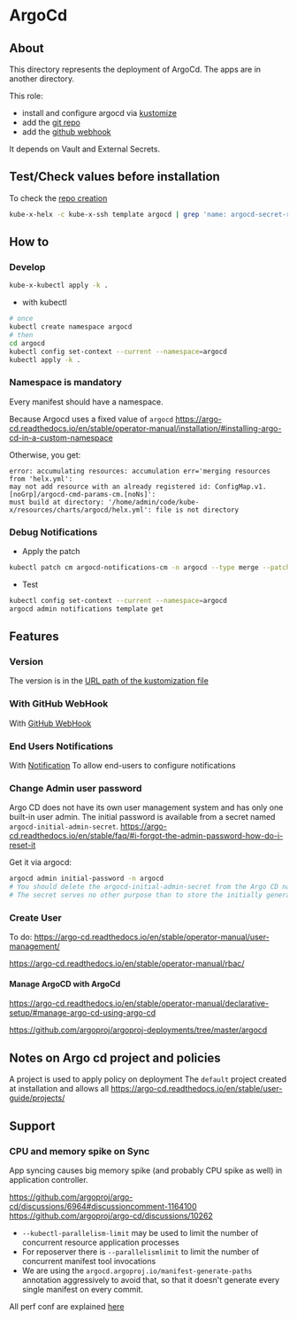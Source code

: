 # ArgoCd


## About
This directory represents the deployment of ArgoCd.
The apps are in another directory.

This role:
* install and configure argocd via [kustomize](kustomization.yml)
* add the [git repo](templates/resources/argocd-secret-repo.yml)
* add the [github webhook](templates/resources/argocd-secret-external.yml)

It depends on Vault and External Secrets.

## Test/Check values before installation

To check the [repo creation](templates/resources/argocd-secret-repo.yml)
```bash
kube-x-helx -c kube-x-ssh template argocd | grep 'name: argocd-secret-repo' -A 2 -B 11
```

## How to

### Develop

```bash
kube-x-kubectl apply -k .
```
* with kubectl
```bash
# once
kubectl create namespace argocd
# then
cd argocd
kubectl config set-context --current --namespace=argocd
kubectl apply -k .
```

### Namespace is mandatory

Every manifest should have a namespace.

Because Argocd uses a fixed value of `argocd`
https://argo-cd.readthedocs.io/en/stable/operator-manual/installation/#installing-argo-cd-in-a-custom-namespace

Otherwise, you get:
```
error: accumulating resources: accumulation err='merging resources from 'helx.yml': 
may not add resource with an already registered id: ConfigMap.v1.[noGrp]/argocd-cmd-params-cm.[noNs]': 
must build at directory: '/home/admin/code/kube-x/resources/charts/argocd/helx.yml': file is not directory
```


### Debug Notifications

* Apply the patch
```bash
kubectl patch cm argocd-notifications-cm -n argocd --type merge --patch-file argo/patches/argocd-notifications-config-map-patch.yml
```
* Test
```bash
kubectl config set-context --current --namespace=argocd
argocd admin notifications template get
```

## Features
### Version

The version is in the [URL path of the kustomization file](kustomization.yml)

### With GitHub WebHook

With [GitHub WebHook](https://argo-cd.readthedocs.io/en/stable/operator-manual/webhook/)


### End Users Notifications

With [Notification](https://argo-cd.readthedocs.io/en/stable/operator-manual/notifications/)
To allow end-users to configure notifications

### Change Admin user password

Argo CD does not have its own user management system and has only one built-in user admin.
The initial password is available from a secret named `argocd-initial-admin-secret`.
https://argo-cd.readthedocs.io/en/stable/faq/#i-forgot-the-admin-password-how-do-i-reset-it

Get it via argocd:
```bash
argocd admin initial-password -n argocd
# You should delete the argocd-initial-admin-secret from the Argo CD namespace once you changed the password.
# The secret serves no other purpose than to store the initially generated password in clear and can safely be deleted at any time. It will be re-created on demand by Argo CD if a new admin password must be re-generated.
```

### Create User

To do:
https://argo-cd.readthedocs.io/en/stable/operator-manual/user-management/


https://argo-cd.readthedocs.io/en/stable/operator-manual/rbac/


#### Manage ArgoCD with ArgoCd

https://argo-cd.readthedocs.io/en/stable/operator-manual/declarative-setup/#manage-argo-cd-using-argo-cd

https://github.com/argoproj/argoproj-deployments/tree/master/argocd





## Notes on Argo cd project and policies

A project is used to apply policy on deployment
The `default` project created at installation and allows all
https://argo-cd.readthedocs.io/en/stable/user-guide/projects/

## Support

### CPU and memory spike on Sync
App syncing causes big memory spike (and probably CPU spike as well) in application controller.

https://github.com/argoproj/argo-cd/discussions/6964#discussioncomment-1164100
https://github.com/argoproj/argo-cd/discussions/10262

* `--kubectl-parallelism-limit` may be used to limit the number of concurrent resource application processes
* For reposerver there is `--parallelismlimit` to limit the number of concurrent manifest tool invocations
* We are using the `argocd.argoproj.io/manifest-generate-paths` annotation aggressively to avoid that, so that it doesn't generate every single manifest on every commit.

All perf conf are explained [here](https://argo-cd.readthedocs.io/en/stable/operator-manual/high_availability/)
